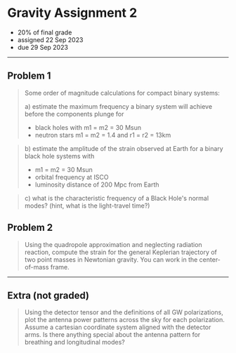 # Gravity Assignment 2

  * 20% of final grade
  * assigned 22 Sep 2023
  * due 29 Sep 2023

---

## Problem 1

> Some order of magnitude calculations for compact binary systems:
> 
> a) estimate the maximum frequency a binary system will achieve before the components plunge for
> 
>  - black holes with m1 = m2 = 30 Msun
>  - neutron stars m1 = m2 = 1.4 and r1 = r2 = 13km


> b) estimate the amplitude of the strain observed at Earth for a binary black hole systems with
> 
>   - m1 = m2 = 30 Msun
>   - orbital frequency at ISCO
>   - luminosity distance of 200 Mpc from Earth

> c) what is the characteristic frequency of a Black Hole's normal modes? (hint, what is the light-travel time?)

## Problem 2

> Using the quadropole approximation and neglecting radiation reaction, compute the strain for the general Keplerian trajectory of two point masses in Newtonian gravity. You can work in the center-of-mass frame.

---

## Extra (not graded)

> Using the detector tensor and the definitions of all GW polarizations, plot the antenna power patterns across the sky for each polarization. Assume a cartesian coordinate system aligned with the detector arms. Is there anything special about the antenna pattern for breathing and longitudinal modes?
